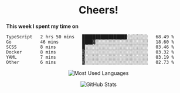 <h1 align="center">Cheers!</h1>

**This week I spent my time on**
<!--START_SECTION:waka-->

```text
TypeScript   2 hrs 50 mins   █████████████████░░░░░░░░   68.49 %
Go           46 mins         ████▓░░░░░░░░░░░░░░░░░░░░   18.60 %
SCSS         8 mins          █░░░░░░░░░░░░░░░░░░░░░░░░   03.46 %
Docker       8 mins          ▓░░░░░░░░░░░░░░░░░░░░░░░░   03.32 %
YAML         7 mins          ▓░░░░░░░░░░░░░░░░░░░░░░░░   03.19 %
Other        6 mins          ▓░░░░░░░░░░░░░░░░░░░░░░░░   02.73 %
```

<!--END_SECTION:waka-->

<p align="center"><img src="https://github-readme-stats.vercel.app/api/top-langs/?username=thnkrn&layout=compact&hide=html&theme=tokyonight" alt="Most Used Languages" /></p>

<p align="center"><img src="https://github-readme-stats.vercel.app/api?username=thnkrn&show_icons=true&count_private=true&theme=tokyonight" alt="GitHub Stats" /></p>

<!-- <p align="center"><a href="https://wakatime.com"><img src="https://wakatime.com/share/@thnkrn/40092326-d1bd-471b-89da-9a7c63939402.png" /></p>
 -->
